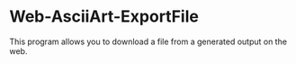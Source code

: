 # Web-AsciiArt-ExportFile
This program allows you to download a file from a generated output on the web.
